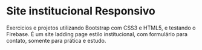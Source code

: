 # Site institucional Responsivo
Exercicios e projetos utilizando Bootstrap com CSS3 e HTML5, e testando o Firebase.
É um site ladding page estilo institucional, com formulário para contato, somente para prática e estudo.
